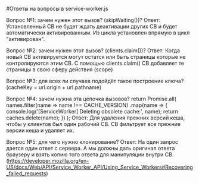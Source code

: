 #Ответы на вопросы в service-worker.js

Вопрос №1: зачем нужен этот вызов? (skipWaiting())?
Ответ: Установленный СВ не будет ждать деактивации других СВ и будет автоматически активированным. Из цикла установлен впрямую в цикл "активирован".

Вопрос №2: зачем нужен этот вызов? (clients.claim())?
Ответ: Когда новый СВ активируется могут остатся или быть страницы которые не контролируются этим СВ. С помощью clients.claim() СВ добавляет те страницы в свою сферу действия (scope)

Вопрос №3: для всех ли случаев подойдёт такое построение ключа? (cacheKey = url.origin + url.pathname)

Вопрос №4: зачем нужна эта цепочка вызовов?
return Promise.all(
  names.filter(name => name !== CACHE_VERSION)
    .map(name => {
        console.log('[ServiceWorker] Deleting obsolete cache:', name);
        return caches.delete(name);
    })
);
Ответ: Для удаления прежних версий кеша, чтобы у клиентов был один рабочий СВ. СВ фильтрует все прежние версии кеша и удаляет их.

Вопрос №5: для чего нужно клонирование?
Ответ: На один запрос дается один ответ с сервера. А мы должны дать оригинал ответа браузеру и взять копию того ответа для манипуляции внутри СВ. (https://developer.mozilla.org/en-US/docs/Web/API/Service_Worker_API/Using_Service_Workers#Recovering_failed_requests)

